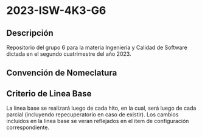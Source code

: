 # 2023-ISW-4K3-G6

## Descripción
Repositorio del grupo 6 para la materia Ingeniería y Calidad de Software dictada en el segundo cuatrimestre del año 2023.

## Convención de Nomeclatura


## Criterio de Linea Base
La linea base se realizará luego de cada híto, en la cual, será luego de cada parcial (incluyendo repecuperatorio en caso de existir). Los cambios incluidos en la linea base se veran reflejados en el item de configuración correspondiente.
